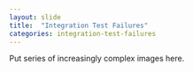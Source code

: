 ```yaml
---
layout: slide
title:  "Integration Test Failures"
categories: integration-test-failures
---
```



Put series of increasingly complex images here.
